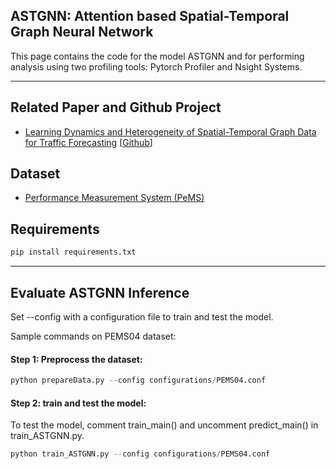 ## ASTGNN: Attention based Spatial-Temporal Graph Neural Network

This page contains the code for the model ASTGNN and for performing analysis using two profiling tools: Pytorch Profiler and Nsight Systems.

---
## Related Paper and Github Project

- [Learning Dynamics and Heterogeneity of Spatial-Temporal Graph Data for Traffic Forecasting](https://ieeexplore.ieee.org/document/9346058) [[Github](https://github.com/guoshnBJTU/ASTGNN)]


## Dataset
- [Performance Measurement System (PeMS)](https://dot.ca.gov/programs/traffic-operations/mpr/pems-source)

## Requirements
```python
pip install requirements.txt
```
---

## Evaluate ASTGNN Inference
Set --config with a configuration file to train and test the model.

Sample commands on PEMS04 dataset:

#### Step 1: Preprocess the dataset:

```python
python prepareData.py --config configurations/PEMS04.conf
```

#### Step 2: train and test the model:

To test the model, comment train_main() and uncomment predict_main() in train_ASTGNN.py.
```python
python train_ASTGNN.py --config configurations/PEMS04.conf
```
